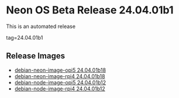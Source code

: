 # Neon OS Beta Release 24.04.01b1
This is an automated release

tag=24.04.01b1

## Release Images
- [debian-neon-image-opi5 24.04.01b18](https://2222.us/app/files/neon_images/core/opi5/dev/debian-neon-image-opi5_2024-04-01_13_35.img.xz)
- [debian-neon-image-rpi4 24.04.01b18](https://2222.us/app/files/neon_images/core/rpi4/dev/debian-neon-image-rpi4_2024-04-01_13_35.img.xz)
- [debian-node-image-opi5 24.04.01b12](https://2222.us/app/files/neon_images/node/opi5/dev/debian-node-image-opi5_2024-04-01_16_15.img.xz)
- [debian-node-image-rpi4 24.04.01b12](https://2222.us/app/files/neon_images/node/rpi4/dev/debian-node-image-rpi4_2024-04-01_16_15.img.xz)

